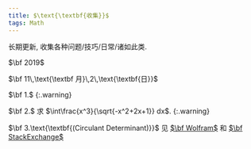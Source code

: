 ```yaml
---
title: $\text{\textbf{收集}}$
tags: Math
---
```


长期更新, 收集各种问题/技巧/日常/诸如此类.

$\bf 2019$

$\bf 11\,\text{\textbf 月}\,2\,\text{\textbf{日}}$

$\bf 1.$
{:.warning}

$\bf 2.$ 求 $\int\frac{x^3}{\sqrt{-x^2+2x+1}} dx$.
{:.warning}

$\bf 3.\text{\textbf{(Circulant Determinant)}}$ 见 [$\bf Wolfram$](http://mathworld.wolfram.com/CirculantDeterminant.html) 和 [$\bf StackExchange$](https://math.stackexchange.com/questions/386526/circular-determinant-problem)

